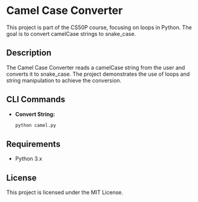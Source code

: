 # Camel Case Converter

This project is part of the CS50P course, focusing on loops in Python. The goal is to convert camelCase strings to snake_case.

## Description

The Camel Case Converter reads a camelCase string from the user and converts it to snake_case. The project demonstrates the use of loops and string manipulation to achieve the conversion.

## CLI Commands

- **Convert String:**

  ```sh
  python camel.py
  ```

## Requirements

- Python 3.x

## License

This project is licensed under the MIT License.
